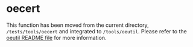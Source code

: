 oecert
=====

This function has been moved from the current directory, `/tests/tools/oecert` and integrated to `/tools/oeutil`. Please refer to the [oeutil README file](/tools/oeutil/README.md) for more information.
